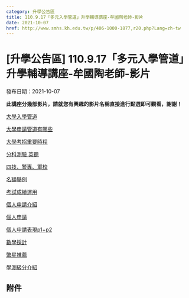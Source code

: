 ```yaml
---
category: 升學公告區
title: 110.9.17「多元入學管道」升學輔導講座-牟國陶老師-影片
date: 2021-10-07
href: http://www.smhs.kh.edu.tw/p/406-1000-1877,r20.php?Lang=zh-tw
---
```


# [升學公告區] 110.9.17「多元入學管道」升學輔導講座-牟國陶老師-影片
發布日期：2021-10-07

<div><div></div><div><p><span><strong>此講座分幾部影片，請就您有興趣的<span>影片名稱直接進行點選即可觀看</span>，謝謝！</strong></span><p><a href=https://www.youtube.com/watch?v=IahRtKNDk1E>大學入學管道</a><p><a href=https://www.youtube.com/watch?v=6jyjYZ0bDr0>大學申請管道有哪些</a><p><a href=https://www.youtube.com/watch?v=tvgjvf28-v4>大學考招重要時程</a><p><a href=https://www.youtube.com/watch?v=2iXNEAYAEE0>分科測驗 英聽</a><p><a href=https://www.youtube.com/watch?v=em4ZtGPRsuw>四技、警專、軍校</a><p><a href=https://www.youtube.com/watch?v=3xd0g9aSG6o>名額舉例</a><p><a href=https://www.youtube.com/watch?v=JlnJnN3oaY4>考試成績運用</a><p><a href=https://www.youtube.com/watch?v=-nj2jFaz7Nc8>個人申請介紹</a><p><a href=https://www.youtube.com/watch?v=rt_SFCtsUk0>個人申請</a><p><a href=https://www.youtube.com/watch?v=xQJJ1Wf3ndI>個人申請表現p1+p2</a><p><a href=https://www.youtube.com/watch?v=qp71q9XzvM8I>數學採計</a><p><a href=https://www.youtube.com/watch?v=8SZs0oHLHw8>繁星推薦</a><p><a href=https://www.youtube.com/watch?v=4B5R4kLrDQ4>學測級分介紹</a></div></div>

## 附件

